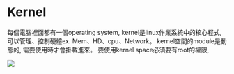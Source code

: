 # Kernel

每個電腦裡面都有一個operating system,
kernel是linux作業系統中的核心程式, 可以管理、控制硬體ex. Mem、HD、cpu、Network。
kernel空間的module是動態的, 需要使用時才會掛載進來。
要使用kernel space必須要有root的權限, 


![](https://i.imgur.com/w4GpEfg.png)
